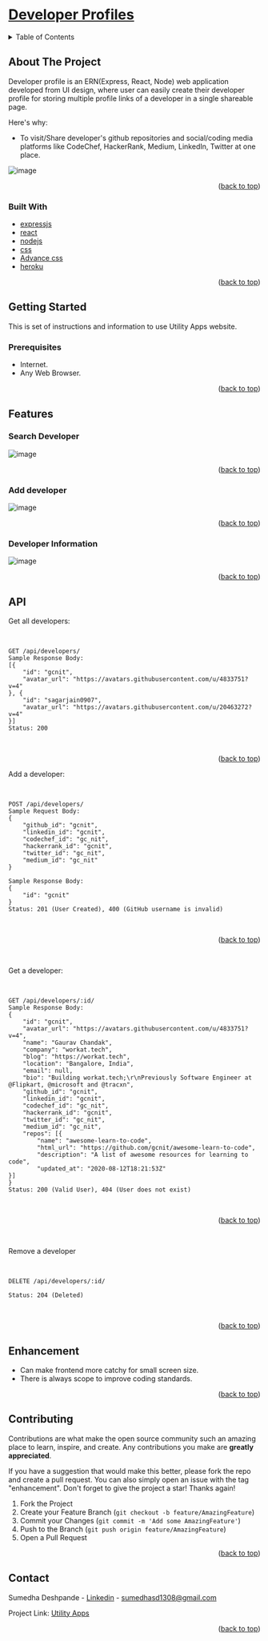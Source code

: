 <div id="top"></div>

# [Developer Profiles](http://developer-profiles-app.herokuapp.com/)<br>
<!-- TABLE OF CONTENTS -->
<details>
  <summary>Table of Contents</summary>
  <ol>
    <li>
      <a href="#about-the-project">About The Project</a>
      <ul>
        <li><a href="#built-with">Built With</a></li>
      </ul>
    </li>
    <li>
      <a href="#getting-started">Getting Started</a>
      <ul>
        <li><a href="#prerequisites">Prerequisites</a></li>
        <li>
            <details>
               <summary><a href="#features">Features</a></summary>
                  <ul>
                     <li><a href="#search-developer">Search Developer</a></li>
                     <li><a href="#Add-developer">Add developer</a></li>
                     <li><a href="#Developer-info">Developer Information</a></li>
                  </ul>
            </details>
	</li>		
        <li><a href="#api">API</a></li>
      </ul>
    </li>
    <li><a href="#Enhancement">Enhancement</a></li>
    <li><a href="#contributing">Contributing</a></li>
    <li><a href="#contact">Contact</a></li>
  </ol>
</details>


<!-- ABOUT THE PROJECT -->
## About The Project

Developer profile is an ERN(Express, React, Node) web application developed from UI design, where user can easily create their developer profile for storing multiple profile links of a developer in a single shareable page.

Here's why:
* To visit/Share developer's github repositories and social/coding media platforms like CodeChef, HackerRank, Medium, LinkedIn, Twitter at one place.

![image](https://github.com/sumedha1308/dev-profile/blob/master/src/resources/dev-profile-homepage-image.png)

<p align="right">(<a href="#top">back to top</a>)</p>


### Built With

* [expressjs](http://expressjs.com/)
* [react](https://reactjs.org/)
* [nodejs](https://nodejs.org/en/docs/)
* [css](https://devdocs.io/css/)
* [Advance css](https://css-tricks.com/snippets/css/)
* [heroku](https://dashboard.heroku.com/login)

<p align="right">(<a href="#top">back to top</a>)</p>

<!-- GETTING STARTED -->
## Getting Started

This is set of instructions and information to use Utility Apps website.

### Prerequisites

* Internet.
* Any Web Browser.

<p align="right">(<a href="#top">back to top</a>)</p>

## Features

### Search Developer

![image](https://github.com/sumedha1308/dev-profile/blob/master/src/resources/dev-profile-sumedha.png)

<p align="right">(<a href="#top">back to top</a>)</p>

### Add developer

![image](https://github.com/sumedha1308/dev-profile/blob/master/src/resources/add-developer-form.png)

<p align="right">(<a href="#top">back to top</a>)</p>

### Developer Information

![image](https://github.com/sumedha1308/dev-profile/blob/master/src/resources/developer-info-icons.png)

<p align="right">(<a href="#top">back to top</a>)</p>

## API 

<p> Get all developers: </p>

<br>

```
GET /api/developers/
Sample Response Body:
[{
	"id": "gcnit",
	"avatar_url": "https://avatars.githubusercontent.com/u/4833751?v=4"
}, {
	"id": "sagarjain0907",
	"avatar_url": "https://avatars.githubusercontent.com/u/20463272?v=4"
}]
Status: 200

```

<br>
<p align="right">(<a href="#top">back to top</a>)</p>
<p>Add a developer: </p>
<br>

```
POST /api/developers/
Sample Request Body:
{
	"github_id": "gcnit",
	"linkedin_id": "gcnit",
	"codechef_id": "gc_nit",
	"hackerrank_id": "gcnit",
	"twitter_id": "gc_nit",
	"medium_id": "gc_nit"
}

Sample Response Body:
{
	"id": "gcnit"
}
Status: 201 (User Created), 400 (GitHub username is invalid)
```

<br>
<p align="right">(<a href="#top">back to top</a>)</p>
<br>
<p>Get a developer: </p>
<br>

```
GET /api/developers/:id/
Sample Response Body:
{
	"id": "gcnit",
	"avatar_url": "https://avatars.githubusercontent.com/u/4833751?v=4",
	"name": "Gaurav Chandak",
	"company": "workat.tech",
	"blog": "https://workat.tech",
	"location": "Bangalore, India",
	"email": null,
	"bio": "Building workat.tech;\r\nPreviously Software Engineer at @Flipkart, @microsoft and @tracxn",
	"github_id": "gcnit",
	"linkedin_id": "gcnit",
	"codechef_id": "gc_nit",
	"hackerrank_id": "gcnit",
	"twitter_id": "gc_nit",
	"medium_id": "gc_nit",
	"repos": [{
		"name": "awesome-learn-to-code",
		"html_url": "https://github.com/gcnit/awesome-learn-to-code",
		"description": "A list of awesome resources for learning to code",
		"updated_at": "2020-08-12T18:21:53Z"
}]
}
Status: 200 (Valid User), 404 (User does not exist)
```
<br>
<p align="right">(<a href="#top">back to top</a>)</p>
<br>
<p>Remove a developer </p>
<br>

```
DELETE /api/developers/:id/

Status: 204 (Deleted)
```
<br>
<p align="right">(<a href="#top">back to top</a>)</p>


<!-- Enhancement -->
## Enhancement

* Can make frontend more catchy for small screen size.
* There is always scope to improve coding standards.


<p align="right">(<a href="#top">back to top</a>)</p>

<!-- CONTRIBUTING -->
## Contributing

Contributions are what make the open source community such an amazing place to learn, inspire, and create. Any contributions you make are **greatly appreciated**.

If you have a suggestion that would make this better, please fork the repo and create a pull request. You can also simply open an issue with the tag "enhancement".
Don't forget to give the project a star! Thanks again!

1. Fork the Project
2. Create your Feature Branch (`git checkout -b feature/AmazingFeature`)
3. Commit your Changes (`git commit -m 'Add some AmazingFeature'`)
4. Push to the Branch (`git push origin feature/AmazingFeature`)
5. Open a Pull Request

<p align="right">(<a href="#top">back to top</a>)</p>


<!-- CONTACT -->
## Contact

Sumedha Deshpande - [Linkedin](www.linkedin.com/in/sumedha1308) - sumedhasd1308@gmail.com

Project Link: [Utility Apps](https://github.com/sumedha1308/UtilityAppWebsite)

<p align="right">(<a href="#top">back to top</a>)</p>

